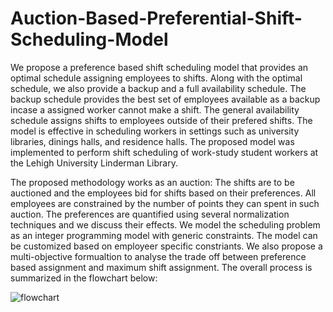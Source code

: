# Auction-Based-Preferential-Shift-Scheduling-Model

We propose a preference based shift scheduling model that provides an optimal schedule assigning employees to shifts. Along with the optimal schedule, we also provide a backup and a full availability schedule. The backup schedule provides the best set of employees available as a backup incase a assigned worker cannot make a shift. The general availability schedule assigns shifts to employees outside of their prefered shifts. The model is effective in scheduling workers in settings such as university libraries, dinings halls, and residence halls. The proposed model was implemented to perform shift scheduling of work-study student workers at the Lehigh University Linderman Library.

The proposed methodology works as an auction: The shifts are to be auctioned and the employees bid for shifts based on their preferences. All employees are constrained by the number of points they can spent in such auction. The preferences are quantified using several normalization techniques and we discuss their effects. We model the scheduling problem as an integer programming model with generic constraints. The model can be customized based on employeer specific constriants. We also propose a multi-objective formualtion to analyse the trade off between preference based assignment and maximum shift assignment. The overall process is summarized in the flowchart below:

![flowchart](https://user-images.githubusercontent.com/71509604/106329159-fd34d000-624e-11eb-902b-64ca1e5cb07f.PNG)


